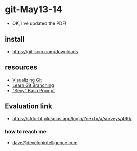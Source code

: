 # git-May13-14
* OK, I've updated the PDF!

## install
* https://git-scm.com/downloads

## resources
* [Visualizing Git](https://git-school.github.io/visualizing-git/)
* [Learn Git Branching](https://learngitbranching.js.org/?locale=en_US)
* ["Sexy" Bash Prompt](https://github.com/gf3/dotfiles/blob/v1.0.0/.bash_prompt)

## Evaluation link
* https://sfdc-bt.plusplus.app/login/?next=/a/surveys/460/
  
### how to reach me
* dave@developintelligence.com

